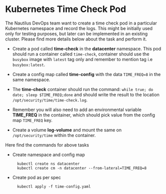 # Kubernetes Time Check Pod

The Nautilus DevOps team want to create a time check pod in a particular Kubernetes namespace and record the logs. This might be initially used only for testing purposes, but later can be implemented in an existing cluster. Please find more details below about the task and perform it.

* Create a pod called **time-check** in the **datacenter** namespace. This pod should run a container called `time-check`, container should use the `busybox` image with `latest` tag only and remember to mention tag i.e `busybox:latest`.

* Create a config map called **time-config** with the data `TIME_FREQ=8` in the same namespace.

* The **time-check** container should run the command: `while true; do date; sleep $TIME_FREQ;done` and should write the result to the location `/opt/security/time/time-check.log`. 
    
* Remember you will also need to add an environmental variable **TIME_FREQ** in the container, which should pick value from the config map `TIME_FREQ` key.

* Create a volume **log-volume** and mount the same on `/opt/security/time` within the container.

Here find the commands for above tasks

* Create namespace and config map

        kubectl create ns datacenter
        kubectl create cm -n datacenter --from-lateral=TIME_FREQ=8

* Create pod as per spec

        kubectl apply -f time-config.yaml

